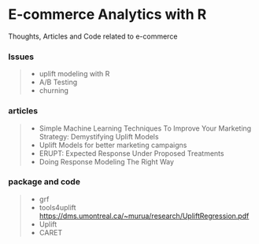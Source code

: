 # E-commerce Analytics with R
Thoughts, Articles and Code related to e-commerce

### Issues
> * uplift modeling with R
> * A/B Testing
> * churning

### articles
> * Simple Machine Learning Techniques To Improve Your Marketing Strategy: Demystifying Uplift Models
> * Uplift Models for better marketing campaigns
> * ERUPT: Expected Response Under Proposed Treatments
> * Doing Response Modeling The Right Way

### package and code
> * grf
> * tools4uplift
https://dms.umontreal.ca/~murua/research/UpliftRegression.pdf
> * Uplift
> * CARET
